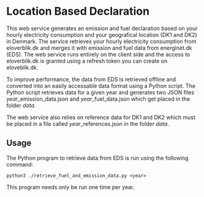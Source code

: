 # Location Based Declaration

This web service generates an emission and fuel declaration based on your hourly electricity consumption and your geografical location (DK1 and DK2) in Denmark. The service retrieves your hourly electricity consumption from eloverblik.dk and merges it with emission and fuel data from energinet.dk (EDS). The web service runs entirely on the client side and the access to eloverblik.dk is granted using a refresh token you can create on eloveblik.dk.

To improve performance, the data from EDS is retrieved offline and converted into an easily accessable data format using a Python script. The Python script retrieves data for a given year and generates two JSON files *year*_emission_data.json and *year*_fuel_data.json which get placed in the folder *data*.

The web service also relies on reference data for DK1 and DK2 which must be placed in a file called *year*_references.json in the folder *data*.

## Usage

The Python program to retrieve data from EDS is run using the following command:

```
python3 ./retrieve_fuel_and_emission_data.py <year>
```

This program needs only be run one time per year.
